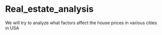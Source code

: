 # Real_estate_analysis
We will try to analyze what factors affect the house prices in various cities in USA
